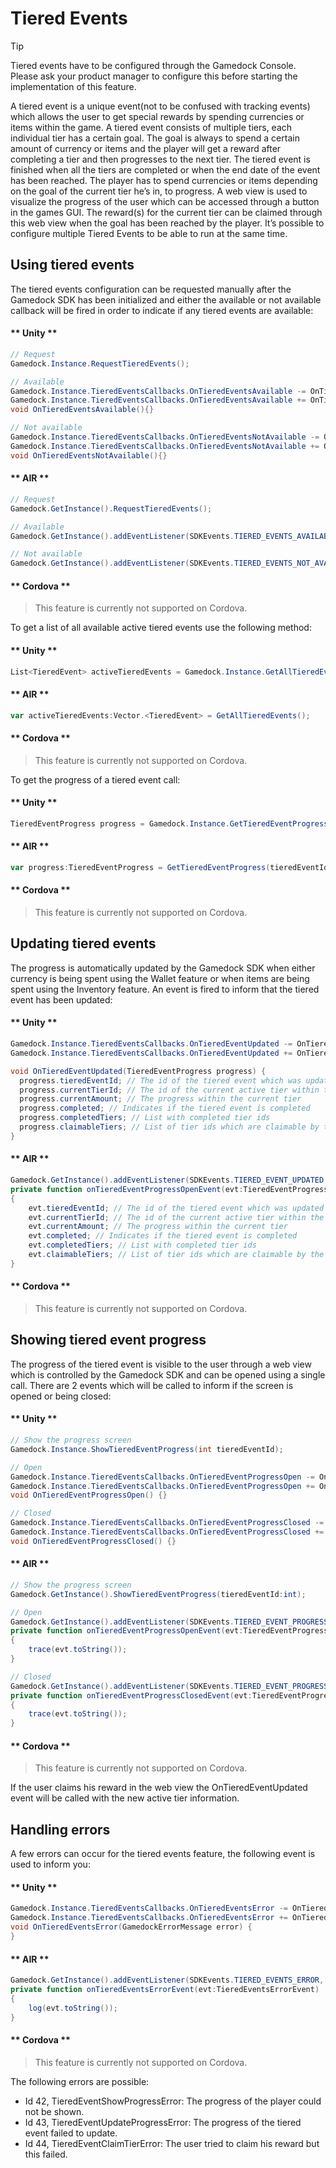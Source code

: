 # Tiered Events

> [!TIP]
> Tiered events have to be configured through the Gamedock Console. Please ask your product manager to configure this before starting the implementation of this feature.

A tiered event is a unique event(not to be confused with tracking events) which allows the user to get special rewards by spending currencies or items within the game. A tiered event consists of multiple tiers, each individual tier has a certain goal. The goal is always to spend a certain amount of currency or items and the player will get a reward after completing a tier and then progresses to the next tier. The tiered event is finished when all the tiers are completed or when the end date of the event has been reached. The player has to spend currencies or items depending on the goal of the current tier he’s in, to progress. A web view is used to visualize the progress of the user which can be accessed through a button in the games GUI. The reward(s) for the current tier can be claimed through this web view when the goal has been reached by the player.
It’s possible to configure multiple Tiered Events to be able to run at the same time.

## Using tiered events

The tiered events configuration can be requested manually after the Gamedock SDK has been initialized and either the available or not available callback will be fired in order to indicate if any tiered events are available:

<!-- tabs:start -->

#### ** Unity **

~~~csharp
// Request
Gamedock.Instance.RequestTieredEvents();

// Available
Gamedock.Instance.TieredEventsCallbacks.OnTieredEventsAvailable -= OnTieredEventsAvailable;
Gamedock.Instance.TieredEventsCallbacks.OnTieredEventsAvailable += OnTieredEventsAvailable;
void OnTieredEventsAvailable(){}

// Not available
Gamedock.Instance.TieredEventsCallbacks.OnTieredEventsNotAvailable -= OnTieredEventsNotAvailable;
Gamedock.Instance.TieredEventsCallbacks.OnTieredEventsNotAvailable += OnTieredEventsNotAvailable;
void OnTieredEventsNotAvailable(){}
~~~

#### ** AIR **

~~~actionscript
// Request
Gamedock.GetInstance().RequestTieredEvents();

// Available
Gamedock.GetInstance().addEventListener(SDKEvents.TIERED_EVENTS_AVAILABLE, onTieredEventsAvailableEvent);

// Not available
Gamedock.GetInstance().addEventListener(SDKEvents.TIERED_EVENTS_NOT_AVAILABLE, onTieredEventsNotAvailableEvent);

~~~

#### ** Cordova **

> This feature is currently not supported on Cordova.

<!-- tabs:end -->

To get a list of all available active tiered events use the following method:

<!-- tabs:start -->

#### ** Unity **

~~~csharp
List<TieredEvent> activeTieredEvents = Gamedock.Instance.GetAllTieredEvents();
~~~

#### ** AIR **

~~~actionscript
var activeTieredEvents:Vector.<TieredEvent> = GetAllTieredEvents();
~~~

#### ** Cordova **

> This feature is currently not supported on Cordova.

<!-- tabs:end -->

To get the progress of a tiered event call:

<!-- tabs:start -->

#### ** Unity **

~~~csharp
TieredEventProgress progress = Gamedock.Instance.GetTieredEventProgress(int tieredEventId);
~~~

#### ** AIR **

~~~actionscript
var progress:TieredEventProgress = GetTieredEventProgress(tieredEventId:int);
~~~

#### ** Cordova **

> This feature is currently not supported on Cordova.

<!-- tabs:end -->

## Updating tiered events

The progress is automatically updated by the Gamedock SDK when either currency is being spent using the Wallet feature or when items are being spent using the Inventory feature.
An event is fired to inform that the tiered event has been updated:

<!-- tabs:start -->

#### ** Unity **

~~~csharp
Gamedock.Instance.TieredEventsCallbacks.OnTieredEventUpdated -= OnTieredEventUpdated;
Gamedock.Instance.TieredEventsCallbacks.OnTieredEventUpdated += OnTieredEventUpdated;

void OnTieredEventUpdated(TieredEventProgress progress) {
  progress.tieredEventId; // The id of the tiered event which was updated
  progress.currentTierId; // The id of the current active tier within the tiered event
  progress.currentAmount; // The progress within the current tier
  progress.completed; // Indicates if the tiered event is completed
  progress.completedTiers; // List with completed tier ids
  progress.claimableTiers; // List of tier ids which are claimable by the player
} 
~~~

#### ** AIR **

~~~actionscript
Gamedock.GetInstance().addEventListener(SDKEvents.TIERED_EVENT_UPDATED, onTieredEventUpdatedEvent);
private function onTieredEventProgressOpenEvent(evt:TieredEventProgressOpenEvent) : void
{
	evt.tieredEventId; // The id of the tiered event which was updated
	evt.currentTierId; // The id of the current active tier within the tiered event
	evt.currentAmount; // The progress within the current tier
	evt.completed; // Indicates if the tiered event is completed
	evt.completedTiers; // List with completed tier ids
	evt.claimableTiers; // List of tier ids which are claimable by the player
}
~~~

#### ** Cordova **

> This feature is currently not supported on Cordova.

<!-- tabs:end -->

## Showing tiered event progress

The progress of the tiered event is visible to the user through a web view which is controlled by the Gamedock SDK and can be opened using a single call. There are 2 events which will be called to inform if the screen is opened or being closed:

<!-- tabs:start -->

#### ** Unity **

~~~csharp
// Show the progress screen
Gamedock.Instance.ShowTieredEventProgress(int tieredEventId);

// Open
Gamedock.Instance.TieredEventsCallbacks.OnTieredEventProgressOpen -= OnTieredEventProgressOpen;
Gamedock.Instance.TieredEventsCallbacks.OnTieredEventProgressOpen += OnTieredEventProgressOpen;
void OnTieredEventProgressOpen() {}

// Closed
Gamedock.Instance.TieredEventsCallbacks.OnTieredEventProgressClosed -= OnTieredEventProgressClosed;
Gamedock.Instance.TieredEventsCallbacks.OnTieredEventProgressClosed += OnTieredEventProgressClosed;
void OnTieredEventProgressClosed() {}
~~~

#### ** AIR **

~~~actionscript
// Show the progress screen
Gamedock.GetInstance().ShowTieredEventProgress(tieredEventId:int);

// Open
Gamedock.GetInstance().addEventListener(SDKEvents.TIERED_EVENT_PROGRESS_OPEN, onTieredEventProgressOpenEvent);
private function onTieredEventProgressOpenEvent(evt:TieredEventProgressOpenEvent) : void
{
	trace(evt.toString());
}

// Closed
Gamedock.GetInstance().addEventListener(SDKEvents.TIERED_EVENT_PROGRESS_CLOSED, onTieredEventProgressClosedEvent);
private function onTieredEventProgressClosedEvent(evt:TieredEventProgressClosedEvent) : void
{
	trace(evt.toString());
}
~~~

#### ** Cordova **

> This feature is currently not supported on Cordova.

<!-- tabs:end -->

If the user claims his reward in the web view the OnTieredEventUpdated event will be called with the new active tier information.

## Handling errors

A few errors can occur for the tiered events feature, the following event is used to inform you:

<!-- tabs:start -->

#### ** Unity **

~~~csharp
Gamedock.Instance.TieredEventsCallbacks.OnTieredEventsError -= OnTieredEventsError;
Gamedock.Instance.TieredEventsCallbacks.OnTieredEventsError += OnTieredEventsError;
void OnTieredEventsError(GamedockErrorMessage error) {
}
~~~

#### ** AIR **

~~~actionscript
Gamedock.GetInstance().addEventListener(SDKEvents.TIERED_EVENTS_ERROR, onTieredEventsErrorEvent);
private function onTieredEventsErrorEvent(evt:TieredEventsErrorEvent) : void
{
	log(evt.toString());
}
~~~

#### ** Cordova **

> This feature is currently not supported on Cordova.

<!-- tabs:end -->

The following errors are possible:
* Id 42, TieredEventShowProgressError: The progress of the player could not be shown.
* Id 43, TieredEventUpdateProgressError: The progress of the tiered event failed to update.
* Id 44, TieredEventClaimTierError: The user tried to claim his reward but this failed.
